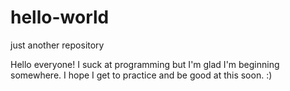 # hello-world
just another repository

Hello everyone! I suck at programming but I'm glad I'm beginning somewhere. I hope I get to practice and be good at this soon. :)

